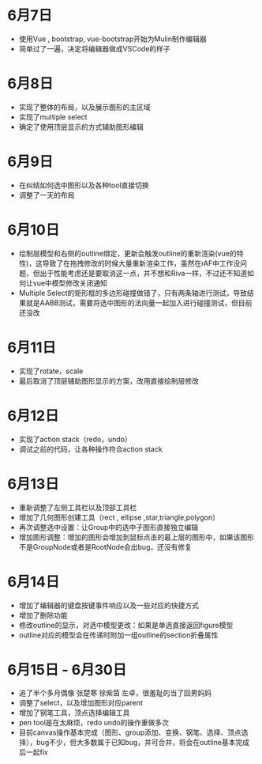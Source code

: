 # 6月7日
- 使用Vue , bootstrap, vue-bootstrap开始为Mulin制作编辑器
- 简单过了一遍，决定将编辑器做成VSCode的样子
# 6月8日
- 实现了整体的布局，以及展示图形的主区域
- 实现了multiple select
- 确定了使用顶层显示的方式辅助图形编辑
# 6月9日
- 在纠结如何选中图形以及各种tool直接切换
- 调整了一天的布局
# 6月10日
- 绘制层模型和右侧的outline绑定，更新会触发outline的重新渲染(vue的特性)，这导致了在拖拽修改的时候大量重新渲染工作，虽然在rAF中工作没问题，但出于性能考虑还是要取消这一点，并不想和Riva一样，不过还不知道如何让vue中模型修改关闭通知
- Multiple Select的矩形框的多边形碰撞做错了，只有两条轴进行测试，导致结果就是AABB测试，需要将选中图形的法向量一起加入进行碰撞测试，但目前还没改
# 6月11日
- 实现了rotate，scale
- 最后取消了顶层辅助图形显示的方案，改用直接绘制层修改
# 6月12日
- 实现了action stack（redo，undo）
- 调试之前的代码，让各种操作符合action stack
# 6月13日
- 重新调整了左侧工具栏以及顶部工具栏
- 增加了几何图形创建工具（rect , ellipse ,star,triangle,polygon）
- 再次调整选中设置：让Group中的选中子图形直接独立编辑
- 增加图形调整：增加的图形会增加到鼠标点击的最上层的图形中，如果该图形不是GroupNode或者是RootNode会出bug，还没有修复
# 6月14日
- 增加了编辑器的键盘按键事件响应以及一些对应的快捷方式
- 增加了删除功能
- 修改outline的显示，对选中模型更改：如果是单选直接返回figure模型
- outline对应的模型会在传递时附加一组outline的section折叠属性
# 6月15日 - 6月30日
- 追了半个多月偶像 张楚寒 徐紫茵 左卓，很羞耻的当了回男妈妈
- 调整了select，以及增加图形对应parent
- 增加了钢笔工具，顶点选择编辑工具
- pen tool是在太麻烦，redo undo的操作重做多次
- 目前canvas操作基本完成（图形、group添加、变换、钢笔、选择、顶点选择），bug不少，但大多数属于已知bug，并可合并，将会在outline基本完成后一起fix